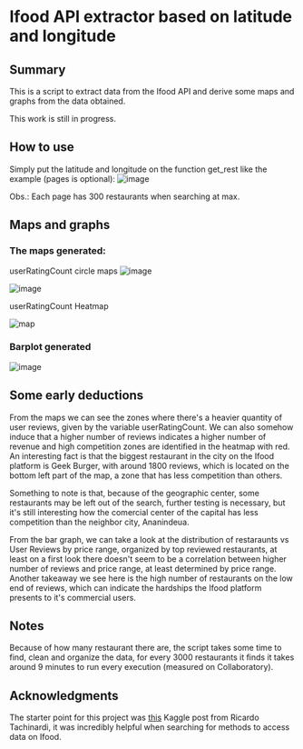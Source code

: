 # Ifood API extractor based on latitude and longitude
## Summary 
This is a script to extract data from the Ifood API and derive some maps and graphs from the data obtained. 


This work is still in progress.

## How to use
Simply put the latitude and longitude on the function get_rest like the example (pages is optional):
![image](https://user-images.githubusercontent.com/95101367/143783521-376ce827-dd57-4ce5-b05f-4271d9e20904.png)

Obs.: Each page has 300 restaurants when searching at max.

## Maps and graphs
### The maps generated:
userRatingCount circle maps
![image](https://user-images.githubusercontent.com/95101367/146431893-cfdb40fc-fe6d-4b4e-8794-c74614d6c9c3.png)

![image](https://user-images.githubusercontent.com/95101367/146432233-a28266fe-2d5a-4527-aa0e-215e59929912.png)

userRatingCount Heatmap

![map](https://user-images.githubusercontent.com/95101367/146432272-00efbce5-d73f-44e3-9f41-3a12fd4120dd.png)

### Barplot generated

![image](https://user-images.githubusercontent.com/95101367/146433477-bbc92ea5-cb75-45e2-936b-bfc6e524bc48.png)


## Some early deductions
From the maps we can see the zones where there's a heavier quantity of user reviews, given by the variable userRatingCount. We can also somehow induce that a higher number of reviews indicates a higher number of revenue and high competition zones are identified in the heatmap with red. An interesting fact is that the biggest restaurant in the city on the Ifood platform is Geek Burger, with around 1800 reviews, which is located on the bottom left part of the map, a zone that has less competition than others. 

Something to note is that, because of the geographic center, some restaurants may be left out of the search, further testing is necessary, but it's still interesting how the comercial center of the capital has less competition than the neighbor city, Ananindeua.

From the bar graph, we can take a look at the distribution of restaraunts vs User Reviews by price range, organized by top reviewed restaurants, at least on a first look there doesn't seem to be a correlation between higher number of reviews and price range, at least determined by price range. Another takeaway we see here is the high number of restaurants on the low end of reviews, which can indicate the hardships the Ifood platform presents to it's commercial users.


## Notes
Because of how many restaurant there are, the script takes some time to find, clean and organize the data, for every 3000 restaurants it finds it takes around 9 minutes to run every execution (measured on Collaboratory).

## Acknowledgments 
The starter point for this project was [this](https://www.kaggle.com/ricardotachinardi/ifood-restaurants-data?select=ifood-restaurants-february-2021.csv) Kaggle post from Ricardo Tachinardi, it was incredibly helpful when searching for methods to access data on Ifood.

